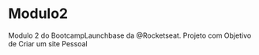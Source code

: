 # Modulo2
 Modulo 2 do BootcampLaunchbase da @Rocketseat. Projeto com Objetivo de Criar um site Pessoal
